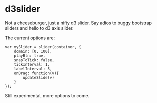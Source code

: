 d3slider
========

Not a cheeseburger, just a nifty d3 slider. Say adios to buggy bootstrap sliders and hello to d3 axis slider.

The current options are:

	var mySlider = slider(container, {
		domain: [0, 100],
		playBtn: true,
		snapToTick: false,
		tickInterval: 1,
		labelInterval: 5,
		onDrag: function(v){
			updateSlide(v)
		}
	});		


Still experimental, more options to come. 